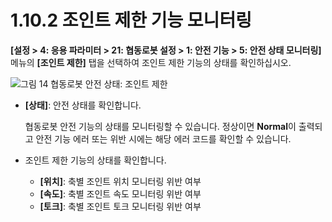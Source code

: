 ﻿# 1.10.2 조인트 제한 기능 모니터링

**\[설정 > 4: 응용 파라미터 > 21: 협동로봇 설정 > 1: 안전 기능 > 5: 안전 상태 모니터링]** 메뉴의 **\[조인트 제한]** 탭을 선택하여 조인트 제한 기능의 상태를 확인하십시오.

![그림 14 협동로봇 안전 상태: 조인트 제한](../../_assets/image51.jpeg)

*   **\[상태]**: 안전 상태를 확인합니다.

    협동로봇 안전 기능의 상태를 모니터링할 수 있습니다. 정상이면 **Normal**이 출력되고 안전 기능 에러 또는 위반 시에는 해당 에러 코드를 확인할 수 있습니다.


* 조인트 제한 기능의 상태를 확인합니다.
  * **\[위치]**: 축별 조인트 위치 모니터링 위반 여부
  * **\[속도]**: 축별 조인트 속도 모니터링 위반 여부
  * **\[토크]**: 축별 조인트 토크 모니터링 위반 여부
